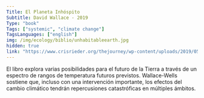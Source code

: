 ```yaml
---
Title: El Planeta Inhóspito 
Subtitle: David Wallace - 2019
Type: "book"
Tags: ["systemic", "climate change"]
TagsLanguages: ["english"]
img: /img/ecology/biblio/unhabitableearth.jpg
hidden: true
link: "https://www.crisrieder.org/thejourney/wp-content/uploads/2019/05/The-Uninhabitable-Earth-David-Wallace-Wells.pdf"
---
```


El libro explora varias posibilidades para el futuro de la Tierra a través de un espectro de rangos de temperatura futuros previstos. Wallace-Wells sostiene que, incluso con una intervención importante, los efectos del cambio climático tendrán repercusiones catastróficas en múltiples ámbitos.